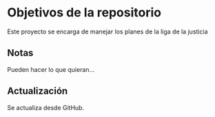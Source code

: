 # Objetivos de la repositorio

Este proyecto se encarga de manejar los planes de la liga de la justicia


## Notas
Pueden hacer lo que quieran...


## Actualización
Se actualiza desde GitHub.
